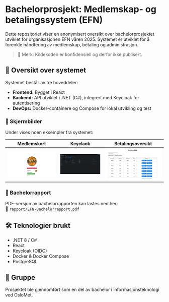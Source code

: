 # Bachelorprosjekt: Medlemskap- og betalingssystem (EFN)

Dette repositoriet viser en anonymisert oversikt over bachelorprosjektet utviklet for organisasjonen EFN våren 2025. Systemet er utviklet for å forenkle håndtering av medlemskap, betaling og administrasjon.

> 🛑 Merk: Kildekoden er konfidensiell og derfor ikke publisert.

## 📌 Oversikt over systemet

Systemet består av tre hoveddeler:
- **Frontend:** Bygget i React
- **Backend:** API utviklet i .NET (C#), integrert med Keycloak for autentisering
- **DevOps:** Docker-containere og Compose for lokal utvikling og test

### 📸 Skjermbilder
Under vises noen eksempler fra systemet:

| Medlemskort | Keyclaok | Betalingsoversikt|
|------------|------------------|------------------|
| ![Medlemskort](bilder/Medlemside.png) | ![Keyclaok](bilder/Keycloak.png) | ![Betalingsoversikt](bilder/Betalingoversikt.png)

### 📄 Bachelorrapport
PDF-versjon av bachelorrapporten kan lastes ned her:  
📄 [`rapport/EFN-Bachelorrapport.pdf`](rapport/EFN-Bachelorrapport.pdf)

## 🛠️ Teknologier brukt
- .NET 8 / C#
- React
- Keycloak (OIDC)
- Docker & Docker Compose
- PostgreSQL

## 👥 Gruppe
Prosjektet ble gjennomført som en del av bachelor i informasjonsteknologi ved OsloMet.

